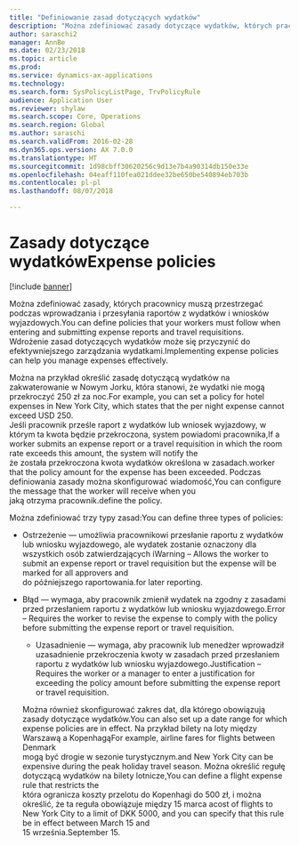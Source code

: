 ```yaml
---
title: "Definiowanie zasad dotyczących wydatków"
description: "Można zdefiniować zasady dotyczące wydatków, których pracownicy muszą przestrzegać przy wprowadzaniu i wysyłaniu raportów z wydatków i wniosków wyjazdowych w rozwiązaniu Microsoft Dynamics 365 for Finance and Operations."
author: saraschi2
manager: AnnBe
ms.date: 02/23/2018
ms.topic: article
ms.prod: 
ms.service: dynamics-ax-applications
ms.technology: 
ms.search.form: SysPolicyListPage, TrvPolicyRule
audience: Application User
ms.reviewer: shylaw
ms.search.scope: Core, Operations
ms.search.region: Global
ms.author: saraschi
ms.search.validFrom: 2016-02-28
ms.dyn365.ops.version: AX 7.0.0
ms.translationtype: HT
ms.sourcegitcommit: 1d98cbff30620256c9d13e7b4a90314db150e33e
ms.openlocfilehash: 04eaff110fea021ddee32be650be540894eb703b
ms.contentlocale: pl-pl
ms.lasthandoff: 08/07/2018

---
```


# <a name="expense-policies"></a><span data-ttu-id="46a67-103">Zasady dotyczące wydatków</span><span class="sxs-lookup"><span data-stu-id="46a67-103">Expense policies</span></span>

[!include [banner](../includes/banner.md)]

<span data-ttu-id="46a67-104">Można zdefiniować zasady, których pracownicy muszą przestrzegać podczas wprowadzania i przesyłania raportów z wydatków i wniosków wyjazdowych.</span><span class="sxs-lookup"><span data-stu-id="46a67-104">You can define policies that your workers must follow when entering and submitting expense reports and travel requisitions.</span></span>         
<span data-ttu-id="46a67-105">Wdrożenie zasad dotyczących wydatków może się przyczynić do efektywniejszego zarządzania wydatkami.</span><span class="sxs-lookup"><span data-stu-id="46a67-105">Implementing expense policies can help you manage expenses effectively.</span></span>         

<span data-ttu-id="46a67-106">Można na przykład określić zasadę dotyczącą wydatków na zakwaterowanie w Nowym Jorku, która stanowi, że wydatki nie mogą przekroczyć 250 zł za noc.</span><span class="sxs-lookup"><span data-stu-id="46a67-106">For example, you can set a policy for hotel expenses in New York City, which states that the per night expense cannot exceed USD 250.</span></span>       
<span data-ttu-id="46a67-107">Jeśli pracownik prześle raport z wydatków lub wniosek wyjazdowy, w którym ta kwota będzie przekroczona, system powiadomi pracownika,</span><span class="sxs-lookup"><span data-stu-id="46a67-107">If a worker submits an expense report or a travel requisition in which the room rate exceeds this amount, the system will notify the</span></span>        
<span data-ttu-id="46a67-108">że została przekroczona kwota wydatków określona w zasadach.</span><span class="sxs-lookup"><span data-stu-id="46a67-108">worker that the policy amount for the expense has been exceeded.</span></span> <span data-ttu-id="46a67-109">Podczas definiowania zasady można skonfigurować wiadomość,</span><span class="sxs-lookup"><span data-stu-id="46a67-109">You can configure the message that the worker will receive when you</span></span>        
<span data-ttu-id="46a67-110">jaką otrzyma pracownik.</span><span class="sxs-lookup"><span data-stu-id="46a67-110">define the policy.</span></span>      
        
<span data-ttu-id="46a67-111">Można zdefiniować trzy typy zasad:</span><span class="sxs-lookup"><span data-stu-id="46a67-111">You can define three types of policies:</span></span>         
        
- <span data-ttu-id="46a67-112">Ostrzeżenie — umożliwia pracownikowi przesłanie raportu z wydatków lub wniosku wyjazdowego, ale wydatek zostanie oznaczony dla wszystkich osób zatwierdzających i</span><span class="sxs-lookup"><span data-stu-id="46a67-112">Warning – Allows the worker to submit an expense report or travel requisition but the expense will be marked for all approvers and</span></span>        
  <span data-ttu-id="46a67-113">do późniejszego raportowania.</span><span class="sxs-lookup"><span data-stu-id="46a67-113">for later reporting.</span></span>        

- <span data-ttu-id="46a67-114">Błąd — wymaga, aby pracownik zmienił wydatek na zgodny z zasadami przed przesłaniem raportu z wydatków lub wniosku wyjazdowego.</span><span class="sxs-lookup"><span data-stu-id="46a67-114">Error – Requires the worker to revise the expense to comply with the policy before submitting the expense report or travel requisition.</span></span>       
 
  - <span data-ttu-id="46a67-115">Uzasadnienie — wymaga, aby pracownik lub menedżer wprowadził uzasadnienie przekroczenia kwoty w zasadach przed przesłaniem raportu z wydatków lub wniosku wyjazdowego.</span><span class="sxs-lookup"><span data-stu-id="46a67-115">Justification – Requires the worker or a manager to enter a justification for exceeding the policy amount before submitting the expense report or travel requisition.</span></span>        
 
  <span data-ttu-id="46a67-116">Można również skonfigurować zakres dat, dla którego obowiązują zasady dotyczące wydatków.</span><span class="sxs-lookup"><span data-stu-id="46a67-116">You can also set up a date range for which expense policies are in effect.</span></span> <span data-ttu-id="46a67-117">Na przykład bilety na loty między Warszawą a Kopenhagą</span><span class="sxs-lookup"><span data-stu-id="46a67-117">For example, airline fares for flights between Denmark</span></span>      
  <span data-ttu-id="46a67-118">mogą być drogie w sezonie turystycznym.</span><span class="sxs-lookup"><span data-stu-id="46a67-118">and New York City can be expensive during the peak holiday travel season.</span></span> <span data-ttu-id="46a67-119">Można określić regułę dotyczącą wydatków na bilety lotnicze,</span><span class="sxs-lookup"><span data-stu-id="46a67-119">You can define a flight expense rule that restricts the</span></span>      
  <span data-ttu-id="46a67-120">która ogranicza koszty przelotu do Kopenhagi do 500 zł, i można określić, że ta reguła obowiązuje między 15 marca a</span><span class="sxs-lookup"><span data-stu-id="46a67-120">cost of flights to New York City to a limit of DKK 5000, and you can specify that this rule be in effect between March 15 and</span></span>      
  <span data-ttu-id="46a67-121">15 września.</span><span class="sxs-lookup"><span data-stu-id="46a67-121">September 15.</span></span>

